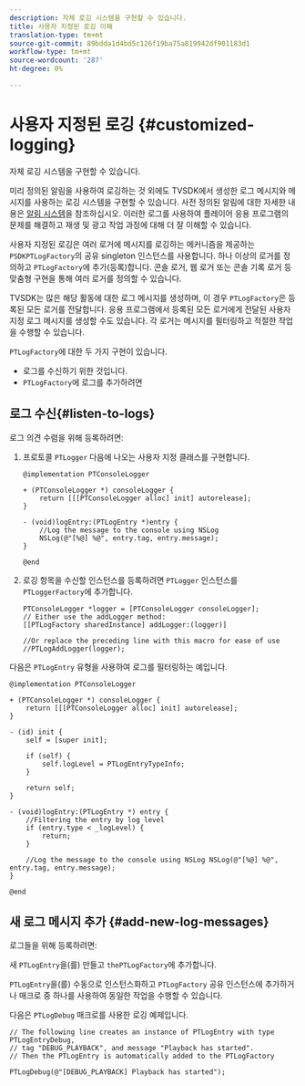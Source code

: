```yaml
---
description: 자체 로깅 시스템을 구현할 수 있습니다.
title: 사용자 지정된 로깅 이해
translation-type: tm+mt
source-git-commit: 89bdda1d4bd5c126f19ba75a819942df901183d1
workflow-type: tm+mt
source-wordcount: '287'
ht-degree: 0%

---
```



# 사용자 지정된 로깅 {#customized-logging}

자체 로깅 시스템을 구현할 수 있습니다.

미리 정의된 알림을 사용하여 로깅하는 것 외에도 TVSDK에서 생성한 로그 메시지와 메시지를 사용하는 로깅 시스템을 구현할 수 있습니다. 사전 정의된 알림에 대한 자세한 내용은 [알림 시스템](https://help.adobe.com/en_US/primetime/psdk/ios/index.html#PSDKs-concept-The_Notification_System)을 참조하십시오. 이러한 로그를 사용하여 플레이어 응용 프로그램의 문제를 해결하고 재생 및 광고 작업 과정에 대해 더 잘 이해할 수 있습니다.

사용자 지정된 로깅은 여러 로거에 메시지를 로깅하는 메커니즘을 제공하는 `PSDKPTLogFactory`의 공유 singleton 인스턴스를 사용합니다. 하나 이상의 로거를 정의하고 `PTLogFactory`에 추가(등록)합니다. 콘솔 로거, 웹 로거 또는 콘솔 기록 로거 등 맞춤형 구현을 통해 여러 로거를 정의할 수 있습니다.

TVSDK는 많은 해당 활동에 대한 로그 메시지를 생성하며, 이 경우 `PTLogFactory`은 등록된 모든 로거를 전달합니다. 응용 프로그램에서 등록된 모든 로거에게 전달된 사용자 지정 로그 메시지를 생성할 수도 있습니다. 각 로거는 메시지를 필터링하고 적절한 작업을 수행할 수 있습니다.

`PTLogFactory`에 대한 두 가지 구현이 있습니다.

* 로그를 수신하기 위한 것입니다.
* `PTLogFactory`에 로그를 추가하려면

## 로그 수신{#listen-to-logs}

로그 의견 수렴을 위해 등록하려면:
1. 프로토콜 `PTLogger` 다음에 나오는 사용자 지정 클래스를 구현합니다.

   ```
   @implementation PTConsoleLogger 
   
   + (PTConsoleLogger *) consoleLogger { 
       return [[[PTConsoleLogger alloc] init] autorelease]; 
   } 
   
   - (void)logEntry:(PTLogEntry *)entry { 
       //Log the message to the console using NSLog  
       NSLog(@"[%@] %@", entry.tag, entry.message); 
   } 
   
   @end
   ```

1. 로깅 항목을 수신할 인스턴스를 등록하려면 `PTLogger` 인스턴스를 `PTLoggerFactory`에 추가합니다.

   ```
   PTConsoleLogger *logger = [PTConsoleLogger consoleLogger]; 
   // Either use the addLogger method: 
   [[PTLogFactory sharedInstance] addLogger:(logger)] 
   
   //Or replace the preceding line with this macro for ease of use 
   //PTLogAddLogger(logger); 
   ```

<!--<a id="example_3738B5A8B4C048D28695E62297CF39E3"></a>-->

다음은 `PTLogEntry` 유형을 사용하여 로그를 필터링하는 예입니다.

```
@implementation PTConsoleLogger 
 
+ (PTConsoleLogger *) consoleLogger { 
    return [[[PTConsoleLogger alloc] init] autorelease]; 
} 
 
- (id) init { 
    self = [super init]; 
 
    if (self) { 
        self.logLevel = PTLogEntryTypeInfo; 
    } 
 
    return self; 
} 
 
- (void)logEntry:(PTLogEntry *) entry { 
    //Filtering the entry by log level  
    if (entry.type < _logLevel) { 
        return; 
    } 
 
    //Log the message to the console using NSLog NSLog(@"[%@] %@", entry.tag, entry.message); 
} 
 
@end
```

## 새 로그 메시지 추가 {#add-new-log-messages}

로그들을 위해 등록하려면:

새 `PTLogEntry`을(를) 만들고 `thePTLogFactory`에 추가합니다.

`PTLogEntry`을(를) 수동으로 인스턴스화하고 `PTLogFactory` 공유 인스턴스에 추가하거나 매크로 중 하나를 사용하여 동일한 작업을 수행할 수 있습니다.

다음은 `PTLogDebug` 매크로를 사용한 로깅 예제입니다.

<!--<a id="example_F014436E1686468F941F4EBD1A21B18E"></a>-->

```
// The following line creates an instance of PTLogEntry with type PTLogEntryDebug, 
// tag "DEBUG_PLAYBACK", and message "Playback has started". 
// Then the PTLogEntry is automatically added to the PTLogFactory  
 
PTLogDebug(@"[DEBUG_PLAYBACK] Playback has started");
```
